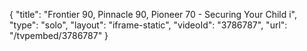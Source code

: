 {
    "title": "Frontier 90, Pinnacle 90, Pioneer 70 - Securing Your Child i",
    "type": "solo",
    "layout": "iframe-static",
    "videoId": "3786787",
    "url": "\/tvpembed\/3786787"
}
